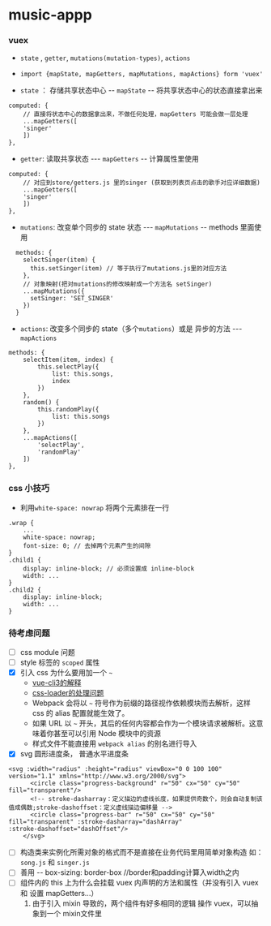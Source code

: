 # music-appp

### vuex
- `state` , `getter`, `mutations(mutation-types)`, `actions`
- `import {mapState, mapGetters, mapMutations, mapActions} form 'vuex'`

- `state` ： 存储共享状态中心 --  `mapState` -- 将共享状态中心的状态直接拿出来
```
computed: { 
    // 直接将状态中心的数据拿出来，不做任何处理，mapGetters 可能会做一层处理
    ...mapGetters([
    'singer'
    ])
},

```
- `getter`: 读取共享状态  --- `mapGetters` -- 计算属性里使用
```
computed: { 
    // 对应到store/getters.js 里的singer (获取到列表页点击的歌手对应详细数据)
    ...mapGetters([
    'singer'
    ])
},
```
- `mutations`: 改变单个同步的 state 状态 --- `mapMutations` -- methods 里面使用
```
  methods: {
    selectSinger(item) {
      this.setSinger(item) // 等于执行了mutations.js里的对应方法
    },
    // 对象映射(把对mutations的修改映射成一个方法名 setSinger)
    ...mapMutations({  
      setSinger: 'SET_SINGER'   
    })
  }
```
- `actions`: 改变多个同步的 state（多个`mutations`）或是 异步的方法 --- `mapActions`
```
methods: {
    selectItem(item, index) {
        this.selectPlay({
            list: this.songs,
            index
        })
    },
    random() {
        this.randomPlay({
            list: this.songs
        })
    },
    ...mapActions([
        'selectPlay',
        'randomPlay'
    ])
},
```

### css 小技巧
- 利用`white-space: nowrap` 将两个元素排在一行
```
.wrap {
    ...
    white-space: nowrap;
    font-size: 0; // 去掉两个元素产生的间隙
}
.child1 {
    display: inline-block; // 必须设置成 inline-block
    width: ...
}
.child2 {
    display: inline-block;
    width: ...
}
```


### 待考虑问题
- [ ] css module 问题
- [ ] style 标签的 `scoped` 属性
- [x] 引入 css 为什么要用加一个 `~`
    - [vue-cli3的解释](https://cli.vuejs.org/zh/guide/html-and-static-assets.html#%E4%BB%8E%E7%9B%B8%E5%AF%B9%E8%B7%AF%E5%BE%84%E5%AF%BC%E5%85%A5)
    - [css-loader的处理问题](https://blog.csdn.net/zwkkkk1/article/details/81200791)
    - Webpack 会将以 `~` 符号作为前缀的路径视作依赖模块而去解析，这样 css 的 alias 配置就能生效了。
    - 如果 URL 以 `~` 开头，其后的任何内容都会作为一个模块请求被解析。这意味着你甚至可以引用 Node 模块中的资源
    - 样式文件不能直接用 `webpack alias` 的别名进行导入
- [x] svg 圆形进度条， 普通水平进度条
```
<svg :width="radius" :height="radius" viewBox="0 0 100 100" version="1.1" xmlns="http://www.w3.org/2000/svg">
      <circle class="progress-background" r="50" cx="50" cy="50" fill="transparent"/>
      <!-- stroke-dasharray：定义描边的虚线长度，如果提供奇数个，则会自动复制该值成偶数;stroke-dashoffset：定义虚线描边偏移量 -->
      <circle class="progress-bar" r="50" cx="50" cy="50" fill="transparent" :stroke-dasharray="dashArray" 
:stroke-dashoffset="dashOffset"/> 
    </svg>
```

- [ ] 构造类来实例化所需对象的格式而不是直接在业务代码里用简单对象构造 如：`song.js` 和 `singer.js`
- [ ] 善用 -- box-sizing: border-box  //border和padding计算入width之内
- [ ] 组件内的 this 上为什么会挂载 vuex 内声明的方法和属性（并没有引入 vuex 和 设置 mapGetters...）
    1. 由于引入 mixin 导致的，两个组件有好多相同的逻辑 操作 vuex，可以抽象到一个 mixin文件里
